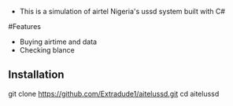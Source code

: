 * This is a simulation of airtel Nigeria's ussd system built with C#

#Features
* Buying airtime and data
* Checking blance 
## Installation

git clone https://github.com/Extradude1/aitelussd.git
cd aitelussd
